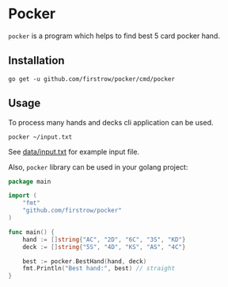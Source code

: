 # Pocker

`pocker` is a program which helps to find best 5 card pocker hand.

## Installation

```
go get -u github.com/firstrow/pocker/cmd/pocker
```


## Usage

To process many hands and decks cli application can be used.
```
pocker ~/input.txt
```

See [data/input.txt](https://github.com/firstrow/pocker/tree/master/data/input.txt) for example input file.

Also, `pocker` library can be used in your golang project:

``` go
package main

import (
	"fmt"
	"github.com/firstrow/pocker"
)

func main() {
	hand := []string{"AC", "2D", "6C", "3S", "KD"}
	deck := []string{"5S", "4D", "KS", "AS", "4C"}

	best := pocker.BestHand(hand, deck)
	fmt.Println("Best hand:", best) // straight
}
```

